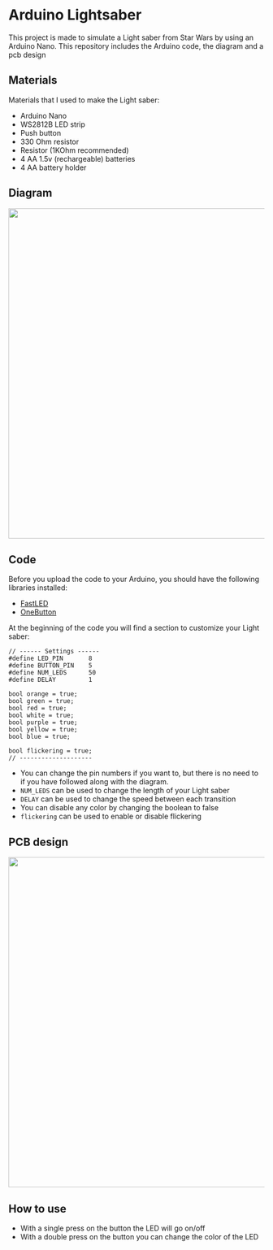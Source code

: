 # Arduino Lightsaber
This project is made to simulate a Light saber from Star Wars by using an Arduino Nano. This repository includes the Arduino code, the diagram and a pcb design

## Materials
Materials that I used to make the Light saber:
- Arduino Nano
- WS2812B LED strip
- Push button
- 330 Ohm resistor
- Resistor (1KOhm recommended)
- 4 AA 1.5v (rechargeable) batteries
- 4 AA battery holder

## Diagram
<img src="https://user-images.githubusercontent.com/78478073/130287816-f7bc7af5-6194-49a9-b75d-72cfc1e3cc56.png" width="650">

## Code
Before you upload the code to your Arduino, you should have the following libraries installed:
- [FastLED](https://www.arduino.cc/reference/en/libraries/fastled/)
- [OneButton](https://www.arduino.cc/reference/en/libraries/onebutton/)

At the beginning of the code you will find a section to customize your Light saber:
```
// ------ Settings ------
#define LED_PIN       8
#define BUTTON_PIN    5
#define NUM_LEDS      50
#define DELAY         1

bool orange = true;
bool green = true;
bool red = true;
bool white = true;
bool purple = true;
bool yellow = true;
bool blue = true;

bool flickering = true;
// --------------------
```
- You can change the pin numbers if you want to, but there is no need to if you have followed along with the diagram.
- ```NUM_LEDS``` can be used to change the length of your Light saber
- ```DELAY``` can be used to change the speed between each transition
- You can disable any color by changing the boolean to false
- ```flickering``` can be used to enable or disable flickering

## PCB design
<img src="https://user-images.githubusercontent.com/78478073/130289711-461df2bf-1a01-4d6e-8613-568c42ac32dc.png" width="650">

## How to use
- With a single press on the button the LED will go on/off
- With a double press on the button you can change the color of the LED
